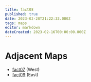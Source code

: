 ```yaml
---
title: fact08
published: true
date: 2023-02-28T21:22:33.000Z
tags: maps
editor: markdown
dateCreated: 2023-02-16T00:00:00.000Z
---
```



# Adjacent Maps
 * [fact07](/maps/fact07) (West)
 * [fact09](/maps/fact09) (East)
